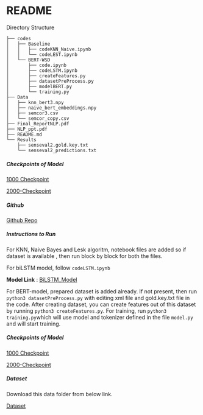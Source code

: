 <h1>README</h1
    <h5>Directory Structure</h5>

```.
├── codes
│   ├── Baseline
│   │   ├── codeKNN_Naive.ipynb
│   │   └── codeLEST.ipynb
│   └── BERT-WSD
│       ├── code.ipynb
│       ├── codeLSTM.ipynb
│       ├── createFeatures.py
│       ├── datasetPreProcess.py
│       ├── modelBERT.py
│       └── training.py
├── Data
│   ├── knn_bert3.npy
│   ├── naive_bert_embeddings.npy
│   ├── semcor3.csv
│   └── semcor_copy.csv
├── Final_ReportNLP.pdf
├── NLP_ppt.pdf
├── README.md
└── Results
    ├── senseval2.gold.key.txt
    └── senseval2_predictions.txt
```
<h5>Checkpoints of Model </h5>

[1000 Checkpoint](https://drive.google.com/drive/folders/1-2FgXOB7RRynmdHkgenUxkTY5rImbECp?usp=sharing)

 [2000-Checkpoint](https://drive.google.com/drive/folders/101BHK7vlTERTvoO-4RRPJ-IFsqY7piuh?usp=sharing)

<h5>Github </h5>

[Github Repo](https://github.com/Abhi7410/Word-Sense-Disambiguation)

<h5>Instructions to Run</h5>

For KNN, Naive Bayes and Lesk algoritm, notebook files are added so if dataset is available , then run block by block for both the files. 

For biLSTM model, follow  `codeLSTM.ipynb`

**Model Link** : [BiLSTM_Model](https://iiitaphyd-my.sharepoint.com/:u:/g/personal/abhishek_shar_students_iiit_ac_in/EZKmiJlq6UdJrujB0gR2MBMBv8xuW-lRMWXlf5Rv8XYonw?e=9g5hH6)

For BERT-model, prepared dataset is added already. If not present, then run `python3 datasetPreProcess.py` with editing xml file and gold.key.txt file in the code. After creating dataset, you can create features out of this dataset by running `python3 createFeatures.py`. For training, run `python3 training.py`which will use model and tokenizer defined in the file `model.py` and will start training.

<h5>Checkpoints of Model </h5>

[1000 Checkpoint](https://drive.google.com/drive/folders/1-2FgXOB7RRynmdHkgenUxkTY5rImbECp?usp=sharing)

[2000-Checkpoint](https://drive.google.com/drive/folders/101BHK7vlTERTvoO-4RRPJ-IFsqY7piuh?usp=sharing)

<h5>Dataset</h5>

Download this data folder from below link.

[Dataset](https://iiitaphyd-my.sharepoint.com/:f:/g/personal/abhishek_shar_students_iiit_ac_in/EuY2tLElJ9RLmhpHkUs8zdMBE51Hetw8JfkMUR8UtL2vCg?e=5jyX9R)
